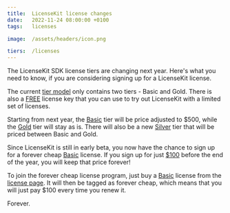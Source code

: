 ```yaml
---
title:  LicenseKit license changes
date:   2022-11-24 08:00:00 +0100
tags:   licenses

image:  /assets/headers/icon.png

tiers:  /licenses
---
```


The LicenseKit SDK license tiers are changing next year. Here's what you need to know, if you are considering signing up for a LicenseKit license.

The current [tier model]({{page.tiers}}) only contains two tiers - Basic and Gold. There is also a [FREE]({{page.tiers}}) license key that you can use to try out LicenseKit with a limited set of licenses.

Starting from next year, the [Basic]({{page.tiers}}) tier will be price adjusted to $500, while the [Gold]({{page.tiers}}) tier will stay as is. There will also be a new [Silver]({{page.tiers}}) tier that will be priced between Basic and Gold.

Since LicenseKit is still in early beta, you now have the chance to sign up for a forever cheap [Basic]({{page.tiers}}) license. If you sign up for just [$100]({{page.tiers}}) before the end of the year, you will keep that price forever!

To join the forever cheap license program, just buy a [Basic]({{page.tiers}}) license from the [license page]({{page.tiers}}). It will then be tagged as forever cheap, which means that you will just pay $100 every time you renew it.

Forever.